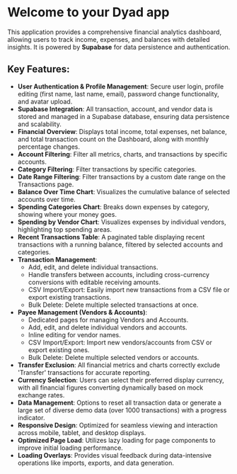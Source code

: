 # Welcome to your Dyad app

This application provides a comprehensive financial analytics dashboard, allowing users to track income, expenses, and balances with detailed insights. It is powered by **Supabase** for data persistence and authentication.

## Key Features:

*   **User Authentication & Profile Management**: Secure user login, profile editing (first name, last name, email), password change functionality, and avatar upload.
*   **Supabase Integration**: All transaction, account, and vendor data is stored and managed in a Supabase database, ensuring data persistence and scalability.
*   **Financial Overview**: Displays total income, total expenses, net balance, and total transaction count on the Dashboard, along with monthly percentage changes.
*   **Account Filtering**: Filter all metrics, charts, and transactions by specific accounts.
*   **Category Filtering**: Filter transactions by specific categories.
*   **Date Range Filtering**: Filter transactions by a custom date range on the Transactions page.
*   **Balance Over Time Chart**: Visualizes the cumulative balance of selected accounts over time.
*   **Spending Categories Chart**: Breaks down expenses by category, showing where your money goes.
*   **Spending by Vendor Chart**: Visualizes expenses by individual vendors, highlighting top spending areas.
*   **Recent Transactions Table**: A paginated table displaying recent transactions with a running balance, filtered by selected accounts and categories.
*   **Transaction Management**:
    *   Add, edit, and delete individual transactions.
    *   Handle transfers between accounts, including cross-currency conversions with editable receiving amounts.
    *   CSV Import/Export: Easily import new transactions from a CSV file or export existing transactions.
    *   Bulk Delete: Delete multiple selected transactions at once.
*   **Payee Management (Vendors & Accounts)**:
    *   Dedicated pages for managing Vendors and Accounts.
    *   Add, edit, and delete individual vendors and accounts.
    *   Inline editing for vendor names.
    *   CSV Import/Export: Import new vendors/accounts from CSV or export existing ones.
    *   Bulk Delete: Delete multiple selected vendors or accounts.
*   **Transfer Exclusion**: All financial metrics and charts correctly exclude 'Transfer' transactions for accurate reporting.
*   **Currency Selection**: Users can select their preferred display currency, with all financial figures converting dynamically based on mock exchange rates.
*   **Data Management**: Options to reset all transaction data or generate a large set of diverse demo data (over 1000 transactions) with a progress indicator.
*   **Responsive Design**: Optimized for seamless viewing and interaction across mobile, tablet, and desktop displays.
*   **Optimized Page Load**: Utilizes lazy loading for page components to improve initial loading performance.
*   **Loading Overlays**: Provides visual feedback during data-intensive operations like imports, exports, and data generation.